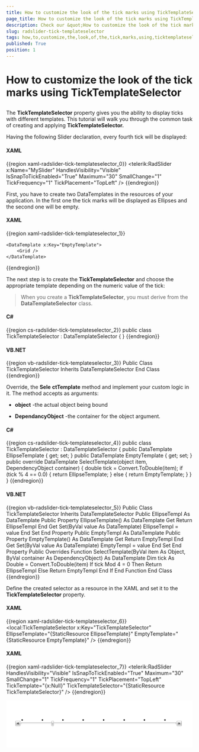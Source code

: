 ```yaml
---
title: How to customize the look of the tick marks using TickTemplateSelector
page_title: How to customize the look of the tick marks using TickTemplateSelector
description: Check our &quot;How to customize the look of the tick marks using TickTemplateSelector&quot; documentation article for the RadSlider {{ site.framework_name }} control.
slug: radslider-tick-templateselector
tags: how,to,customize,the,look,of,the,tick,marks,using,ticktemplateselector
published: True
position: 1
---
```


# How to customize the look of the tick marks using TickTemplateSelector



## 

The __TickTemplateSelector__ property gives you the ability to display ticks with different templates. This tutorial will walk you through the common task of creating and applying __TickTemplateSelector.__

Having the following Slider declaration, every fourth tick will be displayed: 

#### __XAML__

{{region xaml-radslider-tick-templateselector_0}}
	<telerik:RadSlider x:Name="MySlider" 
	                   HandlesVisibility="Visible"
	                   IsSnapToTickEnabled="True"
	                   Maximum="30"
	                   SmallChange="1"
	                   TickFrequency="1"
	                   TickPlacement="TopLeft" />
{{endregion}}



First, you have to create two DataTemplates in the resources of your application. In the first one the tick marks will be displayed as Ellipses and the second one will be empty. 

#### __XAML__

{{region xaml-radslider-tick-templateselector_1}}
	<DataTemplate x:Key="EllipseTemplate">
	    <Grid>
	        <Ellipse Width="5" 
	                 Height="5"
	                 Fill="Black" />
	    </Grid>
	</DataTemplate>
	
	<DataTemplate x:Key="EmptyTemplate">
	    <Grid />
	</DataTemplate>
{{endregion}}



The next step is to create the __TickTemplateSelector__ and choose the appropriate template depending on the numeric value of the tick:

>When you create a __TickTemplateSelector__, you must derive from the __DataTemplateSelector__ class.

#### __C#__

{{region cs-radslider-tick-templateselector_2}}
	public class TickTemplateSelector : DataTemplateSelector
	{
	}
{{endregion}}



#### __VB.NET__

{{region vb-radslider-tick-templateselector_3}}
	Public Class TickTemplateSelector
	    Inherits DataTemplateSelector
	End Class
{{endregion}}



Override, the __Sele__ __ctTemplate__ method and implement your custom logic in it. The method accepts as arguments:

* __object__ -the actual object being bound

* __DependancyObject__ -the container for the object argument. 

#### __C#__

{{region cs-radslider-tick-templateselector_4}}
	public class TickTemplateSelector : DataTemplateSelector
	{
	    public DataTemplate EllipseTemplate { get; set; }
	    public DataTemplate EmptyTemplate { get; set; }
	    public override DataTemplate SelectTemplate(object item, DependencyObject container)
	    {
	        double tick = Convert.ToDouble(item);
	        if (tick % 4 == 0.0)
	        {
	            return EllipseTemplate;
	        }
	        else
	        {
	            return EmptyTemplate;
	        }
	    }
	}
{{endregion}}



#### __VB.NET__

{{region vb-radslider-tick-templateselector_5}}
	Public Class TickTemplateSelector
	    Inherits DataTemplateSelector
	    Public EllipseTempl As DataTemplate
	    Public Property EllipseTemplate() As DataTemplate
	        Get
	            Return EllipseTempl
	        End Get
	        Set(ByVal value As DataTemplate)
	            EllipseTempl = value
	        End Set
	    End Property
	    Public EmptyTempl As DataTemplate
	    Public Property EmptyTemplate() As DataTemplate
	        Get
	            Return EmptyTempl
	        End Get
	        Set(ByVal value As DataTemplate)
	            EmptyTempl = value
	        End Set
	    End Property
	    Public Overrides Function SelectTemplate(ByVal item As Object, ByVal container As DependencyObject) As DataTemplate
	        Dim tick As Double = Convert.ToDouble(item)
	        If tick Mod 4 = 0 Then
	            Return EllipseTempl
	        Else
	            Return EmptyTempl
	        End If
	    End Function
	End Class
{{endregion}}



Define the created selector as a resource in the XAML and set it to the __TickTemplateSelector__ property.

#### __XAML__

{{region xaml-radslider-tick-templateselector_6}}
	<local:TickTemplateSelector x:Key="TickTemplateSelector" 
	                            EllipseTemplate="{StaticResource EllipseTemplate}"
	                            EmptyTemplate="{StaticResource EmptyTemplate}" />
{{endregion}}



#### __XAML__

{{region xaml-radslider-tick-templateselector_7}}
	<telerik:RadSlider HandlesVisibility="Visible"
	                   IsSnapToTickEnabled="True"
	                   Maximum="30"
	                   SmallChange="1"
	                   TickFrequency="1"
	                   TickPlacement="TopLeft"
	                   TickTemplate="{x:Null}"
	                   TickTemplateSelector="{StaticResource TickTemplateSelector}" />
{{endregion}}

![](images/SliderTickTemplate.png)
